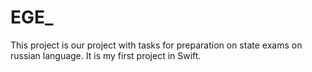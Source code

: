 # EGE_
This project is our project with tasks for preparation on state exams on russian language. 
It is my first project in Swift. 
